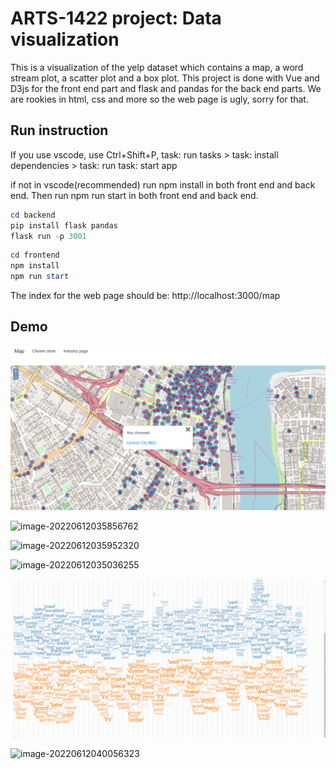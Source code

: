 # ARTS-1422 project: Data visualization
This is a visualization of the yelp dataset which contains a map, a word stream plot, a scatter plot and a box plot.
This project is done with Vue and D3js for the front end part and flask and pandas for the back end parts.
We are rookies in html, css and more so the web page is ugly, sorry for that.

## Run instruction

If you use vscode, use Ctrl+Shift+P,
task: run tasks > task: install dependencies > task: run task: start app

if not in vscode(recommended)
run npm install in both front end and back end.
Then run npm run start in both front end and back end.
```ps1
cd backend
pip install flask pandas
flask run -p 3001
```
```ps1
cd frontend
npm install
npm run start
```

The index for the web page should be:
http://localhost:3000/map

## Demo
![image-20220612034932439](README.assets\image-20220612034932439.png)

![image-20220612035856762](C:\Users\Cpdo\Desktop\ARTS-Porject\README.assets\image-20220612035856762.png)

![image-20220612035952320](C:\Users\Cpdo\Desktop\ARTS-Porject\README.assets\image-20220612035952320.png)

![image-20220612035036255](C:\Users\Cpdo\Desktop\ARTS-Porject\README.assets\image-20220612035036255.png)

![wordstream](\README.assets\wordstream.gif)

![image-20220612040056323](C:\Users\Cpdo\Desktop\ARTS-Porject\README.assets\image-20220612040056323.png)


